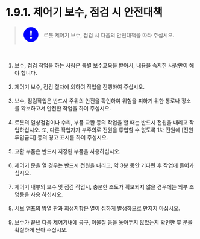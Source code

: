 ﻿# 1.9.1. 제어기 보수, 점검 시 안전대책

<blockquote>
<table border="0">
    <thead>
        <tr>
            <td>
            <div align="center">
              <img src="../../_assets/강제표시.png" width = 40 height = 40>
            </div>
            </td>   
            <td colspan="4"> 
                로봇 제어기 보수, 점검 시 다음의 안전대책을 따라 주십시오.
            </td>
        </tr>
    </thead>
</table>  
</blockquote><br>


<ol style="list-style-type:decimal" start="1">
		<li>
            보수, 점검 작업을 하는 사람은 특별 보수교육을 받아서, 내용을 숙지한 사람만이 해야 합니다.  
        </li><br>			
		<li>
            제어기 보수, 점검 절차에 의하여 작업을 진행하여 주십시오.  
        </li><br>	  
        <li>
        	보수, 점검작업은 반드시 주위의 안전을 확인하여 위험을 피하기 위한 통로나 장소를 확보하고서 안전한 작업을 하여 주십시오. 
        </li><br>	
        <li>
            로봇의 일상점검이나 수리, 부품 교환 등의 작업을 할 때는 반드시 전원을 내리고 작업하십시오. 또, 다른 작업자가 부주의로 전원을 투입할 수 없도록 1차 전원에 [전원투입금지] 등의 경고 표시를 하여 주십시오. 
        </li><br>	 
        <li>
            교환 부품은 반드시 지정된 부품을 사용하십시오. 
        </li><br>	 
        <li>
            제어기 문을 열 경우는 반드시 전원을 내리고, 약 3분 동안 기다린 후 작업에 들어가십시오.
        </li><br>	      
        <li>
            제어기 내부의 보수 및 점검 작업시, 충분한 조도가 확보되지 않을 경우에는 외부 조명등을 사용 하십시오. 
        </li><br>	 
        <li>
            서보 앰프의 방열 판과 회생저항은 열이 심하게 발생하므로 만지지 마십시오. 
        </li><br>	
        <li>
            보수가 끝낸 다음 제어기내에 공구, 이물질 등을 놓아두지 않았는지 확인한 후 문을 확실하게 닫아 주십시오.
        </li><br>	
</ol>